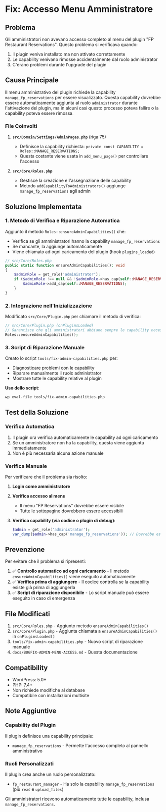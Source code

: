 # Fix: Accesso Menu Amministratore

## Problema

Gli amministratori non avevano accesso completo al menu del plugin "FP Restaurant Reservations". Questo problema si verificava quando:

1. Il plugin veniva installato ma non attivato correttamente
2. Le capability venivano rimosse accidentalmente dal ruolo administrator
3. C'erano problemi durante l'upgrade del plugin

## Causa Principale

Il menu amministrativo del plugin richiede la capability `manage_fp_reservations` per essere visualizzato. Questa capability dovrebbe essere automaticamente aggiunta al ruolo `administrator` durante l'attivazione del plugin, ma in alcuni casi questo processo poteva fallire o la capability poteva essere rimossa.

### File Coinvolti

1. **`src/Domain/Settings/AdminPages.php`** (riga 75)
   - Definisce la capability richiesta: `private const CAPABILITY = Roles::MANAGE_RESERVATIONS;`
   - Questa costante viene usata in `add_menu_page()` per controllare l'accesso

2. **`src/Core/Roles.php`**
   - Gestisce la creazione e l'assegnazione delle capability
   - Metodo `addCapabilityToAdministrators()` aggiunge `manage_fp_reservations` agli admin

## Soluzione Implementata

### 1. Metodo di Verifica e Riparazione Automatica

Aggiunto il metodo `Roles::ensureAdminCapabilities()` che:
- Verifica se gli amministratori hanno la capability `manage_fp_reservations`
- Se mancante, la aggiunge automaticamente
- Viene chiamato ad ogni caricamento del plugin (hook `plugins_loaded`)

```php
// src/Core/Roles.php
public static function ensureAdminCapabilities(): void
{
    $adminRole = get_role('administrator');
    if ($adminRole !== null && !$adminRole->has_cap(self::MANAGE_RESERVATIONS)) {
        $adminRole->add_cap(self::MANAGE_RESERVATIONS);
    }
}
```

### 2. Integrazione nell'Inizializzazione

Modificato `src/Core/Plugin.php` per chiamare il metodo di verifica:

```php
// src/Core/Plugin.php (onPluginsLoaded)
// Garantisce che gli amministratori abbiano sempre le capability necessarie
Roles::ensureAdminCapabilities();
```

### 3. Script di Riparazione Manuale

Creato lo script `tools/fix-admin-capabilities.php` per:
- Diagnosticare problemi con le capability
- Riparare manualmente il ruolo administrator
- Mostrare tutte le capability relative al plugin

**Uso dello script:**
```bash
wp eval-file tools/fix-admin-capabilities.php
```

## Test della Soluzione

### Verifica Automatica

1. Il plugin ora verifica automaticamente le capability ad ogni caricamento
2. Se un amministratore non ha la capability, questa viene aggiunta immediatamente
3. Non è più necessaria alcuna azione manuale

### Verifica Manuale

Per verificare che il problema sia risolto:

1. **Login come amministratore**
2. **Verifica accesso al menu**
   - Il menu "FP Reservations" dovrebbe essere visibile
   - Tutte le sottopagine dovrebbero essere accessibili

3. **Verifica capability (via codice o plugin di debug):**
   ```php
   $admin = get_role('administrator');
   var_dump($admin->has_cap('manage_fp_reservations')); // Dovrebbe essere true
   ```

## Prevenzione

Per evitare che il problema si ripresenti:

1. ✅ **Controllo automatico ad ogni caricamento** - Il metodo `ensureAdminCapabilities()` viene eseguito automaticamente
2. ✅ **Verifica prima di aggiungere** - Il codice controlla se la capability esiste già prima di aggiungerla
3. ✅ **Script di riparazione disponibile** - Lo script manuale può essere eseguito in caso di emergenza

## File Modificati

1. `src/Core/Roles.php` - Aggiunto metodo `ensureAdminCapabilities()`
2. `src/Core/Plugin.php` - Aggiunta chiamata a `ensureAdminCapabilities()` in `onPluginsLoaded()`
3. `tools/fix-admin-capabilities.php` - Nuovo script di riparazione manuale
4. `docs/BUGFIX-ADMIN-MENU-ACCESS.md` - Questa documentazione

## Compatibility

- WordPress: 5.0+
- PHP: 7.4+
- Non richiede modifiche al database
- Compatibile con installazioni multisite

## Note Aggiuntive

### Capability del Plugin

Il plugin definisce una capability principale:
- `manage_fp_reservations` - Permette l'accesso completo al pannello amministrativo

### Ruoli Personalizzati

Il plugin crea anche un ruolo personalizzato:
- `fp_restaurant_manager` - Ha solo la capability `manage_fp_reservations` (più `read` e `upload_files`)

Gli amministratori ricevono automaticamente tutte le capability, inclusa `manage_fp_reservations`.
